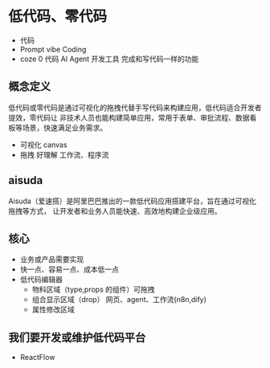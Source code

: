 # 低代码、零代码

- 代码
- Prompt vibe Coding
- coze
  0 代码 AI Agent 开发工具
  完成和写代码一样的功能


## 概念定义
低代码或零代码是通过可视化的拖拽代替手写代码来构建应用，低代码适合开发者提效，零代码让
非技术人员也能构建简单应用，常用于表单、审批流程、数据看板等场景，快速满足业务需求。
- 可视化 canvas
- 拖拽 好理解 工作流、程序流
  
## aisuda
Aisuda（爱速搭）是阿里巴巴推出的一款低代码应用搭建平台，旨在通过可视化拖拽等方式，
让开发者和业务人员能快速、高效地构建企业级应用。

## 核心
- 业务或产品需要实现
- 快一点、容易一点、成本低一点
- 低代码编辑器
    - 物料区域（type,props 的组件）可拖拽
    - 组合显示区域（drop） 网页、agent、工作流(n8n,dify)
    - 属性修改区域 

## 我们要开发或维护低代码平台 
- ReactFlow 
